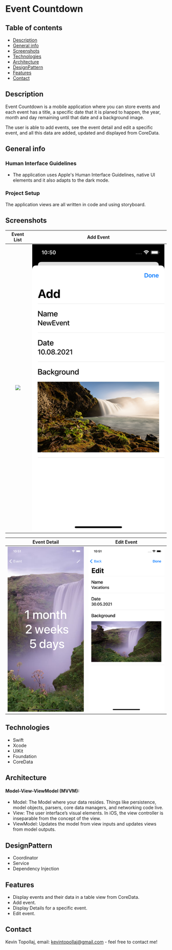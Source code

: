 # Event Countdown

## Table of contents
* [Description](#description)
* [General info](#general-info)
* [Screenshots](#screenshots)
* [Technologies](#technologies)
* [Architecture](#architecture)
* [DesignPattern](#designpattern)
* [Features](#features)
* [Contact](#contact)

## Description
Event Countdown is a mobile application where you can store events and each event has a title, a specific date that it is planed to happen, the year, month and day remaining until that date and a background image.

The user is able to add events, see the event detail and edit a specific event, and all this data are added, updated and displayed from CoreData.

## General info

### Human Interface Guidelines
* The application uses Apple's Human Interface Guidelines, native UI elements and it also adapts to the dark mode.

### Project Setup
The application views are all written in code and using storyboard.


## Screenshots

Event List            |  Add Event
:-------------------------:|:-------------------------:
![](./img/S1.png)  |  ![](./img/S2.png)

Event Detail           |  Edit Event
:-------------------------:|:-------------------------:
![](./img/S3.png)  |  ![](./img/S4.png)


## Technologies
* Swift
* Xcode
* UIKit
* Foundation
* CoreData

## Architecture
#### Model-View-ViewModel (MVVM):
* Model: 
The Model where your data resides. Things like persistence, model objects, parsers, core data managers, and networking code live.
* View:
The user interface’s visual elements. In iOS, the view controller is inseparable from the concept of the view.
* ViewModel:
Updates the model from view inputs and updates views from model outputs.

## DesignPattern
* Coordinator
* Service
* Dependency Injection

## Features
* Display events and their data in a table view from CoreData.
* Add event.
* Display Details for a specific event.
* Edit event.

## Contact
Kevin Topollaj, email: kevintopollaj@gmail.com - feel free to contact me!
